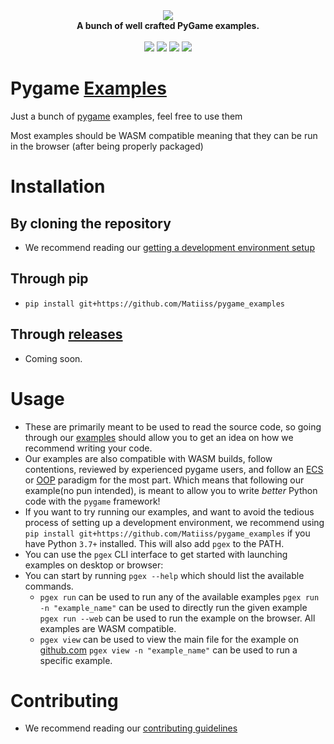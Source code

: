 <div align="center">
  <img src="https://media.discordapp.net/attachments/972467177624072263/972555155822239824/logo4.png?width=250&height=250" />
  <br/>
  <b>A bunch of well crafted PyGame examples.</b>
  <br/>
  <br/>
	<a href="https://github.com/Matiiss/pygame_examples/actions/workflows/lint.yml"><img src="https://img.shields.io/github/workflow/status/Matiiss/pygame_examples/Run%20pylint%20and%20black"></a>  
  <a href="https://discord.gg/DCGyWedkde"><img src="https://img.shields.io/discord/972445332476665866"/></a>
	<a href="https://github.com/Matiiss/pygame_examples/blob/main/LICENSE"><img src="https://img.shields.io/github/license/Matiiss/pygame_examples"></a>
	<a href="https://github.com/psf/black"><img src="https://img.shields.io/badge/code%20style-black-brightgreen"></a>
  
</div>


# Pygame [Examples](https://github.com/Matiiss/pygame_examples/tree/main/pgex/examples)
Just a bunch of [pygame](https://github.com/pygame/pygame) examples, feel free to use them

Most examples should be WASM compatible meaning that they can be run in the browser (after being properly packaged)


# Installation 
## By cloning the repository 
  - We recommend reading our [getting a development environment setup](https://github.com/Matiiss/pygame_examples/blob/main/SETUP.md)
## Through pip
  - `pip install git+https://github.com/Matiiss/pygame_examples`
## Through [releases](https://github.com/Matiiss/pygame_examples/releases)
  - Coming soon.

# Usage
  - These are primarily meant to be used to read the source code, so going through our [examples](https://github.com/Matiiss/pygame_examples/tree/main/pgex/examples) should allow you to get an idea on how we recommend writing your code.
  - Our examples are also compatible with WASM builds, follow contentions, reviewed by experienced pygame users, and follow an [ECS](https://en.wikipedia.org/wiki/Entity_component_system) or [OOP](https://en.wikipedia.org/wiki/Object-oriented_programming) paradigm for the most part. Which means that following our example(no pun intended), is meant to allow you to write *better* Python code with the `pygame` framework!
  - If you want to try running our examples, and want to avoid the tedious process of setting up a development environment, we recommend using `pip install git+https://github.com/Matiiss/pygame_examples` if you have Python `3.7+` installed. This will also add `pgex` to the PATH.
  - You can use the `pgex` CLI interface to get started with launching examples on desktop or browser:
  - You can start by running `pgex --help` which should list the available commands. 
	  - `pgex run` can be used to run any of the available examples
	    `pgex run -n "example_name"` can be used to directly run the given example
	    `pgex run --web` can be used to run the example on the browser. All examples are WASM compatible.
	  - `pgex view` can be used to view the main file for the example on [github.com](https://github.com/Matiiss/pygame_examples)
	    `pgex view -n "example_name"` can be used to run a specific example.

# Contributing
  - We recommend reading our [contributing guidelines](https://github.com/Matiiss/pygame_examples/blob/main/CONTRIBUTING.md)
